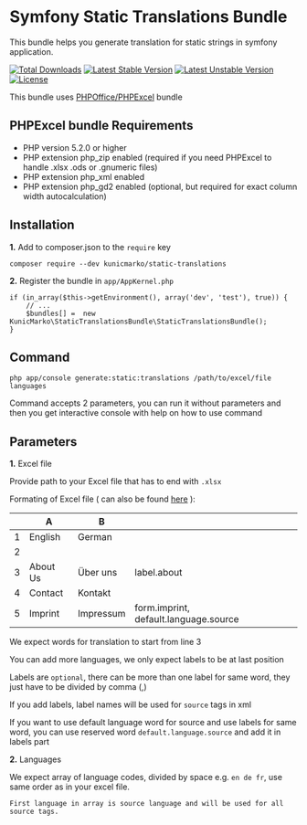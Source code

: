 Symfony Static Translations Bundle
============
This bundle helps you generate translation for static strings in symfony application.

[![Total Downloads](https://poser.pugx.org/kunicmarko/static-translations/downloads)](https://packagist.org/packages/kunicmarko/static-translations)
[![Latest Stable Version](https://poser.pugx.org/kunicmarko/static-translations/v/stable)](https://packagist.org/packages/kunicmarko/static-translations)
[![Latest Unstable Version](https://poser.pugx.org/kunicmarko/static-translations/v/unstable)](https://packagist.org/packages/kunicmarko/static-translations)
[![License](https://poser.pugx.org/kunicmarko/static-translations/license)](https://packagist.org/packages/kunicmarko/static-translations)

This bundle uses [PHPOffice/PHPExcel](https://github.com/PHPOffice/PHPExcel) bundle

## PHPExcel bundle Requirements
 * PHP version 5.2.0 or higher
 * PHP extension php_zip enabled (required if you need PHPExcel to handle .xlsx .ods or .gnumeric files)
 * PHP extension php_xml enabled
 * PHP extension php_gd2 enabled (optional, but required for exact column width autocalculation)


## Installation

**1.**  Add to composer.json to the `require` key

```
composer require --dev kunicmarko/static-translations
```

**2.** Register the bundle in ``app/AppKernel.php``

```
if (in_array($this->getEnvironment(), array('dev', 'test'), true)) {
    // ...
    $bundles[] =  new KunicMarko\StaticTranslationsBundle\StaticTranslationsBundle();
}
```

## Command

``php app/console generate:static:translations /path/to/excel/file languages``

Command accepts 2 parameters, you can run it without parameters and then you get interactive console with help on how to use command

## Parameters
**1.**  Excel file

Provide path to your Excel file that has to end with ``.xlsx``

Formating of Excel file ( can also be found [here](https://docs.google.com/spreadsheets/d/1-eIna3LE16ViSWIp91YMheAZ3nXVN1hnGsYkR_dLxjY)  ):

|   |A            | B              |                                       |
|---|-------------|----------------| --------------------------------------|
| 1 |English      |German          |                                       |
| 2 |             |                |                                       |
| 3 | About Us    | Über uns       | label.about                           |
| 4 | Contact     | Kontakt        |                                       |
| 5 | Imprint     | Impressum      | form.imprint, default.language.source |

We expect words for translation to start from line 3

You can add more languages, we only expect labels to be at last position

Labels are `optional`, there can be more than one label for same word, they just have to be divided by comma (,)

If you add labels, label names will be used for `source` tags in xml

If you want to use default language word for source and use labels for same word, you can use reserved word `default.language.source` and add it in labels part


**2.** Languages

 We expect array of language codes, divided by space e.g.  `en de fr`, use same order as in your excel file.

 `First language in array is source language and will be used for all source tags.`
